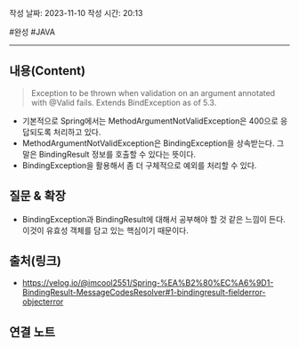 작성 날짜: 2023-11-10
작성 시간: 20:13

#완성 #JAVA

----
## 내용(Content)

> Exception to be thrown when validation on an argument annotated with @Valid fails. Extends BindException as of 5.3.

- 기본적으로 Spring에서는 MethodArgumentNotValidException은 400으로 응답되도록 처리하고 있다.
- MethodArgumentNotValidException은 BindingException을 상속받는다. 그 말은 BindingResult 정보를 호출할 수 있다는 뜻이다.
- BindingException을 활용해서 좀 더 구체적으로 예외를 처리할 수 있다.
## 질문 & 확장

- BindingException과 BindingResult에 대해서 공부해야 할 것 같은 느낌이 든다. 이것이 유효성 객체를 담고 있는 핵심이기 때문이다.

## 출처(링크)
- https://velog.io/@imcool2551/Spring-%EA%B2%80%EC%A6%9D1-BindingResult-MessageCodesResolver#1-bindingresult-fielderror-objecterror

## 연결 노트










